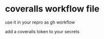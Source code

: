 # coveralls workflow file

use it in your repro as gh workflow

add a coveralls token to your secrets
